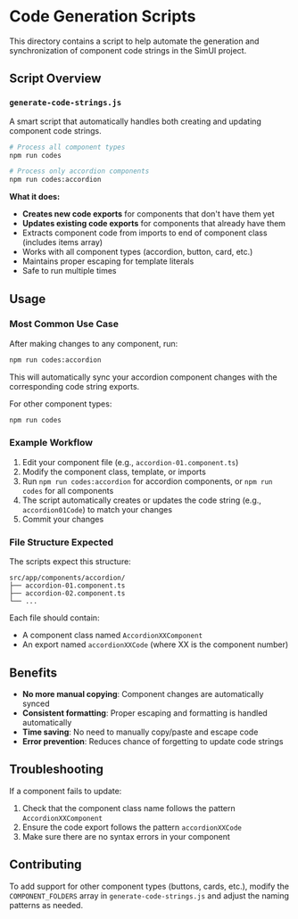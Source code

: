 # Code Generation Scripts

This directory contains a script to help automate the generation and synchronization of component code strings in the SimUI project.

## Script Overview

### `generate-code-strings.js`
A smart script that automatically handles both creating and updating component code strings.

```bash
# Process all component types
npm run codes

# Process only accordion components  
npm run codes:accordion
```

**What it does:**
- **Creates new code exports** for components that don't have them yet
- **Updates existing code exports** for components that already have them
- Extracts component code from imports to end of component class (includes items array)
- Works with all component types (accordion, button, card, etc.)
- Maintains proper escaping for template literals
- Safe to run multiple times

## Usage

### Most Common Use Case
After making changes to any component, run:

```bash
npm run codes:accordion
```

This will automatically sync your accordion component changes with the corresponding code string exports.

For other component types:
```bash
npm run codes
```

### Example Workflow

1. Edit your component file (e.g., `accordion-01.component.ts`)
2. Modify the component class, template, or imports
3. Run `npm run codes:accordion` for accordion components, or `npm run codes` for all components
4. The script automatically creates or updates the code string (e.g., `accordion01Code`) to match your changes
5. Commit your changes

### File Structure Expected

The scripts expect this structure:
```
src/app/components/accordion/
├── accordion-01.component.ts
├── accordion-02.component.ts
└── ...
```

Each file should contain:
- A component class named `AccordionXXComponent`
- An export named `accordionXXCode` (where XX is the component number)

## Benefits

- **No more manual copying**: Component changes are automatically synced
- **Consistent formatting**: Proper escaping and formatting is handled automatically  
- **Time saving**: No need to manually copy/paste and escape code
- **Error prevention**: Reduces chance of forgetting to update code strings

## Troubleshooting

If a component fails to update:
1. Check that the component class name follows the pattern `AccordionXXComponent`
2. Ensure the code export follows the pattern `accordionXXCode`
3. Make sure there are no syntax errors in your component

## Contributing

To add support for other component types (buttons, cards, etc.), modify the `COMPONENT_FOLDERS` array in `generate-code-strings.js` and adjust the naming patterns as needed.
